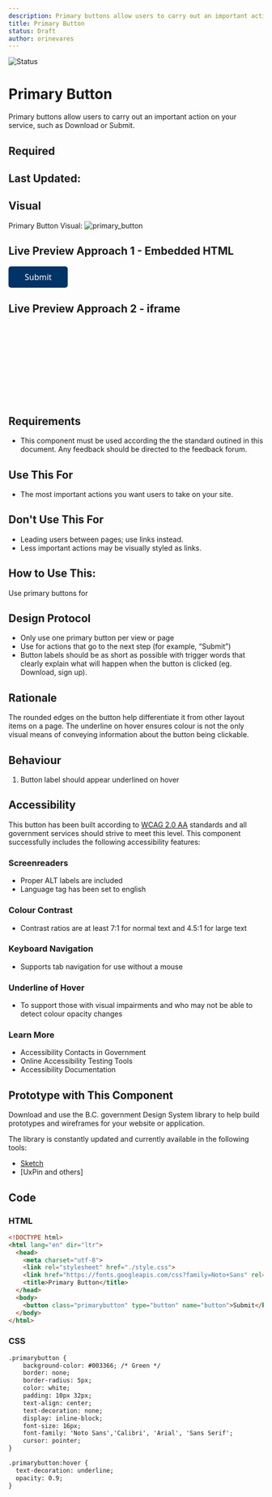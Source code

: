 ```yaml
---
description: Primary buttons allow users to carry out an important action.
title: Primary Button
status: Draft
author: orinevares
---
```


<style>
    .preview .primarybutton {
        background-color: #003366; /* Green */
        border: none;
        border-radius: 5px;
        color: white;
        padding: 10px 32px;
        text-align: center;
        text-decoration: none;
        display: inline-block;
        font-size: 16px;
        font-family: 'Noto Sans','Calibri', 'Arial', 'Sans Serif';
        cursor: pointer;
    }

    .preview .primarybutton:hover {
        text-decoration: underline;
        opacity: 0.9;
    }
</style>

![Status](https://img.shields.io/badge/Component-Draft-orange.svg)

# Primary Button
Primary buttons allow users to carry out an important action on your service, such as Download or Submit.

## Required

## Last Updated:

## Visual
  Primary Button Visual:
![primary_button](https://github.com/bcgov/design-system/blob/master/components/primary_button/images/primary_button.png?raw=true)

## Live Preview Approach 1 - Embedded HTML

<div class="preview">
    <button class="primarybutton" type="button" name="button">Submit</button>
</div>


## Live Preview Approach 2 - iframe

<iframe title="Primary Button Preview" frameBorder="0" src="data:text/html,<!DOCTYPE html><html lang=\"en\" dir=\"ltr\"><head>    <meta charset=\"utf-8\">    <link rel=\"stylesheet\" href=\"./style.css\">    <link href=\"https://fonts.googleapis.com/css?family=Noto+Sans\" rel=\"stylesheet\">    <title>Sample Primary Button</title>    <style>        .preview .primarybutton {            background-color: #003366; /* Green */            border: none;            border-radius: 5px;            color: white;            padding: 10px 32px;            text-align: center;            text-decoration: none;            display: inline-block;            font-size: 16px;            font-family: 'Noto Sans', 'Calibri', 'Arial', 'Sans Serif';            cursor: pointer;        }        .preview .primarybutton:hover {            text-decoration: underline;            opacity: 0.9;        }    </style></head><body><div class=\"preview\">    <button class=\"primarybutton\" type=\"button\" name=\"button\">Submit</button></div></body></html>"></iframe>

## Requirements
* This component must be used according the the standard outined in this document. Any feedback should be directed to the feedback forum.

## Use This For
* The most important actions you want users to take on your site.

## Don't Use This For
*	Leading users between pages; use links instead.
*	Less important actions may be visually styled as links.

## How to Use This:
Use primary buttons for 

## Design Protocol
*	Only use one primary button per view or page
*	Use for actions that go to the next step (for example, “Submit”)
*	Button labels should be as short as possible with trigger words that clearly explain what will happen when the button is clicked (eg. Download, sign up).

## Rationale
The rounded edges on the button help differentiate it from other layout items on a page. The underline on hover ensures colour is not the only visual means of conveying information about the button being clickable.

## Behaviour
1.	Button label should appear underlined on hover

## Accessibility
This button has been built according to [WCAG 2.0 AA](https://www.w3.org/TR/WCAG20/) standards and all government services should strive to meet this level.  This component successfully includes the following accessibility features:

### Screenreaders
* Proper ALT labels are included
* Language tag has been set to english

### Colour Contrast
* Contrast ratios are at least 7:1 for normal text and 4.5:1 for large text

### Keyboard Navigation
* Supports tab navigation for use without a mouse

### Underline of Hover
* To support those with visual impairments and who may not be able to detect colour opacity changes

### Learn More
* Accessibility Contacts in Government
* Online Accessibility Testing Tools
* Accessibility Documentation

## Prototype with This Component
Download and use the B.C. government Design System library to help build prototypes and wireframes for your website or application.

The library is constantly updated and currently available in the following tools:

*	[Sketch](https://sketch.cloud/s/Q0bkG)
* [UxPin and others]

## Code
### HTML
```HTML
<!DOCTYPE html>
<html lang="en" dir="ltr">
  <head>
    <meta charset="utf-8">
    <link rel="stylesheet" href="./style.css">
    <link href="https://fonts.googleapis.com/css?family=Noto+Sans" rel="stylesheet">
    <title>Primary Button</title>
  </head>
  <body>
    <button class="primarybutton" type="button" name="button">Submit</button>
  </body>
</html>
```

### CSS
```HTML
.primarybutton {
    background-color: #003366; /* Green */
    border: none;
    border-radius: 5px;
    color: white;
    padding: 10px 32px;
    text-align: center;
    text-decoration: none;
    display: inline-block;
    font-size: 16px;
    font-family: 'Noto Sans','Calibri', 'Arial', 'Sans Serif';
    cursor: pointer;
}

.primarybutton:hover {
  text-decoration: underline;
  opacity: 0.9;
}
```
